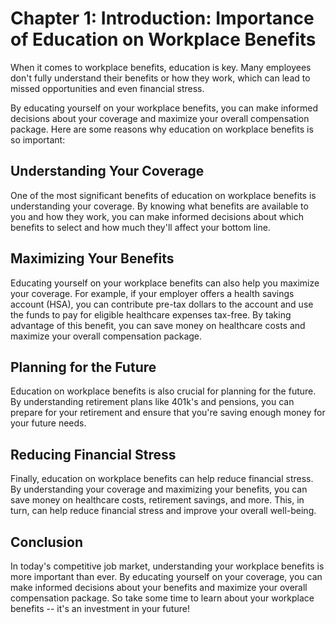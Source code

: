 Chapter 1: Introduction: Importance of Education on Workplace Benefits
======================================================================

When it comes to workplace benefits, education is key. Many employees don't fully understand their benefits or how they work, which can lead to missed opportunities and even financial stress.

By educating yourself on your workplace benefits, you can make informed decisions about your coverage and maximize your overall compensation package. Here are some reasons why education on workplace benefits is so important:

Understanding Your Coverage
---------------------------

One of the most significant benefits of education on workplace benefits is understanding your coverage. By knowing what benefits are available to you and how they work, you can make informed decisions about which benefits to select and how much they'll affect your bottom line.

Maximizing Your Benefits
------------------------

Educating yourself on your workplace benefits can also help you maximize your coverage. For example, if your employer offers a health savings account (HSA), you can contribute pre-tax dollars to the account and use the funds to pay for eligible healthcare expenses tax-free. By taking advantage of this benefit, you can save money on healthcare costs and maximize your overall compensation package.

Planning for the Future
-----------------------

Education on workplace benefits is also crucial for planning for the future. By understanding retirement plans like 401k's and pensions, you can prepare for your retirement and ensure that you're saving enough money for your future needs.

Reducing Financial Stress
-------------------------

Finally, education on workplace benefits can help reduce financial stress. By understanding your coverage and maximizing your benefits, you can save money on healthcare costs, retirement savings, and more. This, in turn, can help reduce financial stress and improve your overall well-being.

Conclusion
----------

In today's competitive job market, understanding your workplace benefits is more important than ever. By educating yourself on your coverage, you can make informed decisions about your benefits and maximize your overall compensation package. So take some time to learn about your workplace benefits -- it's an investment in your future!
